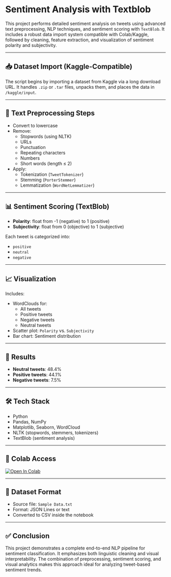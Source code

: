 # Sentiment Analysis with Textblob

This project performs detailed sentiment analysis on tweets using advanced text preprocessing, NLP techniques, and sentiment scoring with `TextBlob`. It includes a robust data import system compatible with Colab/Kaggle, followed by cleaning, feature extraction, and visualization of sentiment polarity and subjectivity.

---

## 📥 Dataset Import (Kaggle-Compatible)

The script begins by importing a dataset from Kaggle via a long download URL. It handles `.zip` or `.tar` files, unpacks them, and places the data in `/kaggle/input`.

---

## 🧹 Text Preprocessing Steps

- Convert to lowercase
- Remove:
  - Stopwords (using NLTK)
  - URLs
  - Punctuation
  - Repeating characters
  - Numbers
  - Short words (length ≤ 2)
- Apply:
  - Tokenization (`TweetTokenizer`)
  - Stemming (`PorterStemmer`)
  - Lemmatization (`WordNetLemmatizer`)

---

## 📊 Sentiment Scoring (TextBlob)

- **Polarity**: float from -1 (negative) to 1 (positive)
- **Subjectivity**: float from 0 (objective) to 1 (subjective)

Each tweet is categorized into:
- `positive`
- `neutral`
- `negative`

---

## 📈 Visualization

Includes:
- WordClouds for:
  - All tweets
  - Positive tweets
  - Negative tweets
  - Neutral tweets
- Scatter plot: `Polarity` vs. `Subjectivity`
- Bar chart: Sentiment distribution

---

## 📌 Results

- **Neutral tweets**: 48.4%
- **Positive tweets**: 44.1%
- **Negative tweets**: 7.5%

---

## 🛠️ Tech Stack

- Python
- Pandas, NumPy
- Matplotlib, Seaborn, WordCloud
- NLTK (stopwords, stemmers, tokenizers)
- TextBlob (sentiment analysis)

---

## 🔗 Colab Access

[![Open In Colab](https://colab.research.google.com/assets/colab-badge.svg)](https://colab.research.google.com/github/marhum456/colab-work/blob/main/climate-change-sentiment-analysis/Sentiment-Analysis-Using-TextBlob.ipynb)

---

## 📁 Dataset Format

- Source file: `Sample Data.txt`
- Format: JSON Lines or text
- Converted to CSV inside the notebook

---

## ✅ Conclusion

This project demonstrates a complete end-to-end NLP pipeline for sentiment classification. It emphasizes both linguistic cleaning and visual interpretability. The combination of preprocessing, sentiment scoring, and visual analytics makes this approach ideal for analyzing tweet-based sentiment trends.
